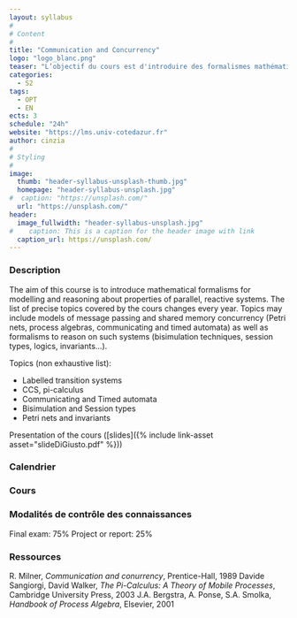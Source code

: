 ```yaml
---
layout: syllabus
#
# Content
#
title: "Communication and Concurrency"
logo: "logo_blanc.png"
teaser: "L’objectif du cours est d'introduire des formalismes mathématiques pour modéliser et raisonner sur les propriétés de systèmes parallèles."
categories:
  - S2
tags:
  - OPT
  - EN
ects: 3
schedule: "24h"
website: "https://lms.univ-cotedazur.fr"
author: cinzia
#
# Styling
#
image:
  thumb: "header-syllabus-unsplash-thumb.jpg"
  homepage: "header-syllabus-unsplash.jpg"
#  caption: "https://unsplash.com/"
  url: "https://unsplash.com/"
header:
  image_fullwidth: "header-syllabus-unsplash.jpg"
#    caption: This is a caption for the header image with link
  caption_url: https://unsplash.com/  
---
```


### Description ###

The aim of this course is to introduce mathematical formalisms for modelling and reasoning about properties of parallel, reactive systems. The list of precise topics covered by the cours changes every year. Topics may include models of message passing and shared memory concurrency (Petri nets, process algebras, communicating and timed automata) as well as formalisms to reason on such systems (bisimulation techniques, session types, logics, invariants…).

Topics (non exhaustive list):
- Labelled transition systems
- CCS, pi-calculus
- Communicating and Timed automata
- Bisimulation and Session types
- Petri nets and invariants

Presentation of the cours ([slides]({% include link-asset asset="slideDiGiusto.pdf" %}))



### Calendrier ###

### Cours ###

### Modalités de contrôle des connaissances ###
Final exam: 75%
Project or report: 25%

### Ressources ###
R. Milner, *Communication and conurrency*, Prentice-Hall, 1989
Davide Sangiorgi, David Walker, *The Pi-Calculus: A Theory of Mobile Processes*, Cambridge University Press, 2003
J.A. Bergstra, A. Ponse, S.A. Smolka, *Handbook of Process Algebra*, Elsevier, 2001
